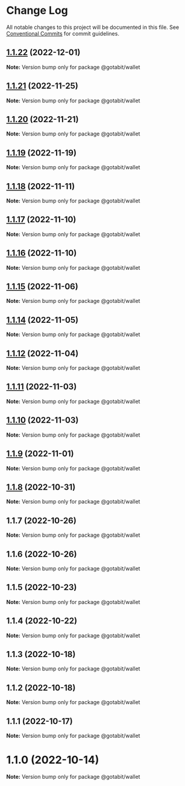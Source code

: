 # Change Log

All notable changes to this project will be documented in this file.
See [Conventional Commits](https://conventionalcommits.org) for commit guidelines.

## [1.1.22](https://github.com/gotabit/sdk-ts/compare/@gotabit/wallet@1.1.21...@gotabit/wallet@1.1.22) (2022-12-01)

**Note:** Version bump only for package @gotabit/wallet

## [1.1.21](https://github.com/gotabit/sdk-ts/compare/@gotabit/wallet@1.1.20...@gotabit/wallet@1.1.21) (2022-11-25)

**Note:** Version bump only for package @gotabit/wallet

## [1.1.20](https://github.com/gotabit/sdk-ts/compare/@gotabit/wallet@1.1.19...@gotabit/wallet@1.1.20) (2022-11-21)

**Note:** Version bump only for package @gotabit/wallet

## [1.1.19](https://github.com/gotabit/sdk-ts/compare/@gotabit/wallet@1.1.18...@gotabit/wallet@1.1.19) (2022-11-19)

**Note:** Version bump only for package @gotabit/wallet

## [1.1.18](https://github.com/gotabit/sdk-ts/compare/@gotabit/wallet@1.1.17...@gotabit/wallet@1.1.18) (2022-11-11)

**Note:** Version bump only for package @gotabit/wallet

## [1.1.17](https://github.com/gotabit/sdk-ts/compare/@gotabit/wallet@1.1.16...@gotabit/wallet@1.1.17) (2022-11-10)

**Note:** Version bump only for package @gotabit/wallet

## [1.1.16](https://github.com/gotabit/sdk-ts/compare/@gotabit/wallet@1.1.15...@gotabit/wallet@1.1.16) (2022-11-10)

**Note:** Version bump only for package @gotabit/wallet

## [1.1.15](https://github.com/gotabit/sdk-ts/compare/@gotabit/wallet@1.1.14...@gotabit/wallet@1.1.15) (2022-11-06)

**Note:** Version bump only for package @gotabit/wallet

## [1.1.14](https://github.com/gotabit/sdk-ts/compare/@gotabit/wallet@1.1.12...@gotabit/wallet@1.1.14) (2022-11-05)

**Note:** Version bump only for package @gotabit/wallet

## [1.1.12](https://github.com/gotabit/sdk-ts/compare/@gotabit/wallet@1.1.11...@gotabit/wallet@1.1.12) (2022-11-04)

**Note:** Version bump only for package @gotabit/wallet

## [1.1.11](https://github.com/gotabit/sdk-ts/compare/@gotabit/wallet@1.1.10...@gotabit/wallet@1.1.11) (2022-11-03)

**Note:** Version bump only for package @gotabit/wallet

## [1.1.10](https://github.com/gotabit/sdk-ts/compare/@gotabit/wallet@1.1.9...@gotabit/wallet@1.1.10) (2022-11-03)

**Note:** Version bump only for package @gotabit/wallet

## [1.1.9](https://github.com/gotabit/sdk-ts/compare/@gotabit/wallet@1.1.7...@gotabit/wallet@1.1.9) (2022-11-01)

**Note:** Version bump only for package @gotabit/wallet

## [1.1.8](https://github.com/gotabit/sdk-ts/compare/@gotabit/wallet@1.1.7...@gotabit/wallet@1.1.8) (2022-10-31)

**Note:** Version bump only for package @gotabit/wallet

## 1.1.7 (2022-10-26)

**Note:** Version bump only for package @gotabit/wallet

## 1.1.6 (2022-10-26)

**Note:** Version bump only for package @gotabit/wallet

## 1.1.5 (2022-10-23)

**Note:** Version bump only for package @gotabit/wallet

## 1.1.4 (2022-10-22)

**Note:** Version bump only for package @gotabit/wallet

## 1.1.3 (2022-10-18)

**Note:** Version bump only for package @gotabit/wallet

## 1.1.2 (2022-10-18)

**Note:** Version bump only for package @gotabit/wallet

## 1.1.1 (2022-10-17)

**Note:** Version bump only for package @gotabit/wallet

# 1.1.0 (2022-10-14)

**Note:** Version bump only for package @gotabit/wallet
